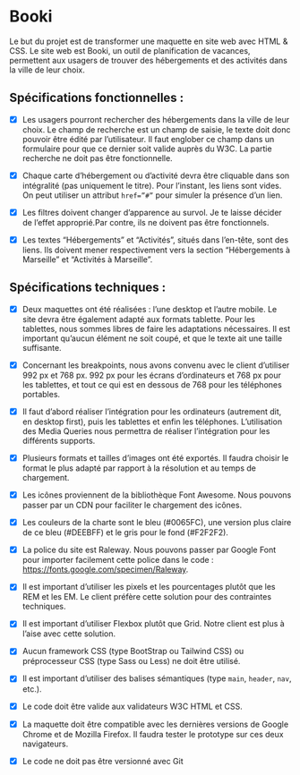 # Booki

Le but du projet est de transformer une maquette en site web avec HTML & CSS. 
Le site web est Booki, un outil de planification de vacances, permettent aux usagers de trouver des hébergements et des activités dans la ville de leur choix.

## Spécifications fonctionnelles :

- [x] Les usagers pourront rechercher des hébergements dans la ville de leur choix. 
Le champ de recherche est un champ de saisie, le texte doit donc pouvoir être édité par l’utilisateur. 
Il faut englober ce champ dans un formulaire pour que ce dernier soit valide auprès du W3C. La partie recherche ne doit pas être fonctionnelle.

- [x] Chaque carte d’hébergement ou d’activité devra être cliquable dans son intégralité (pas uniquement le titre). 
Pour l’instant, les liens sont vides. On peut utiliser un attribut `href=”#”` pour simuler la présence d’un lien.

- [x] Les filtres doivent changer d’apparence au survol. Je te laisse décider de l’effet approprié.Par contre, ils ne doivent pas être fonctionnels.

- [x] Les textes “Hébergements” et “Activités”, situés dans l’en-tête, sont des liens. 
Ils doivent mener respectivement vers la section “Hébergements à Marseille” et “Activités à Marseille”.

## Spécifications techniques :

- [x] Deux maquettes ont été réalisées : l’une desktop et l’autre mobile. 
Le site devra être également adapté aux formats tablette. Pour les tablettes, nous sommes libres de faire les adaptations nécessaires. 
Il est important qu’aucun élément ne soit coupé, et que le texte ait une taille suffisante.

- [x] Concernant les breakpoints, nous avons convenu avec le client d’utiliser 992 px et 768 px. 
992 px pour les écrans d’ordinateurs et 768 px pour les tablettes, et tout ce qui est en dessous de 768 pour les téléphones portables.

- [x] Il faut d’abord réaliser l’intégration pour les ordinateurs (autrement dit, en desktop first), puis les tablettes et enfin les téléphones. 
L’utilisation des Media Queries nous permettra de réaliser l’intégration pour les différents supports.

- [x] Plusieurs formats et tailles d’images ont été exportés. Il faudra choisir le format le plus adapté par rapport à la résolution et au temps de chargement.

- [x] Les icônes proviennent de la bibliothèque Font Awesome. Nous pouvons passer par un CDN pour faciliter le chargement des icônes.

- [x] Les couleurs de la charte sont le bleu (#0065FC), une version plus claire de ce bleu (#DEEBFF) et le gris pour le fond (#F2F2F2).

- [x] La police du site est Raleway. Nous pouvons passer par Google Font pour importer facilement cette police dans le code : https://fonts.google.com/specimen/Raleway.

- [x] Il est important d’utiliser les pixels et les pourcentages plutôt que les REM et les EM. Le client préfère cette solution pour des contraintes techniques.

- [x] Il est important d’utiliser Flexbox plutôt que Grid. Notre client est plus à l’aise avec cette solution.

- [x] Aucun framework CSS (type BootStrap ou Tailwind CSS) ou préprocesseur CSS (type Sass ou Less) ne doit être utilisé.

- [x] Il est important d’utiliser des balises sémantiques (type `main`, `header`, `nav`, etc.).

- [x] Le code doit être valide aux validateurs W3C HTML et CSS.

- [x] La maquette doit être compatible avec les dernières versions de Google Chrome et de Mozilla Firefox. Il faudra tester le prototype sur ces deux navigateurs.

- [x] Le code ne doit pas être versionné avec Git
